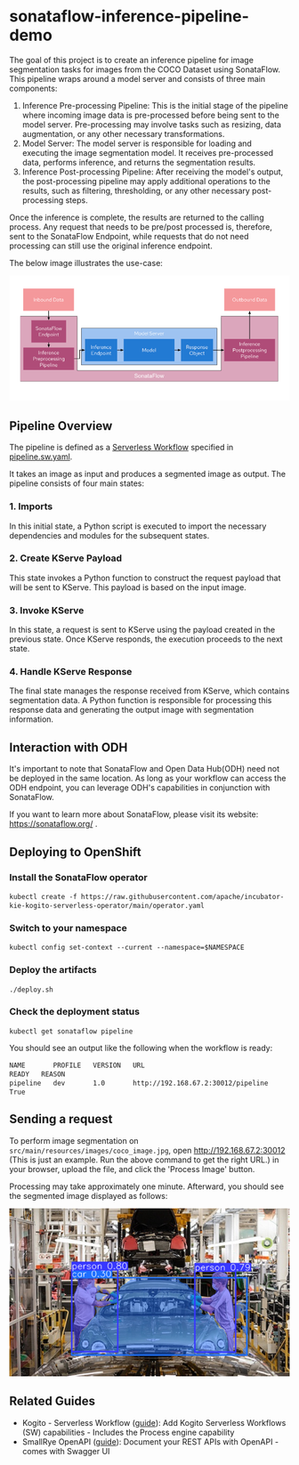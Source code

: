 # sonataflow-inference-pipeline-demo

The goal of this project is to create an inference pipeline for image segmentation tasks for images from the COCO Dataset using SonataFlow. This pipeline wraps around a model server and consists of three main components:

1. Inference Pre-processing Pipeline: This is the initial stage of the pipeline where incoming image data is pre-processed before being sent to the model server. Pre-processing may involve tasks such as resizing, data augmentation, or any other necessary transformations.
2. Model Server: The model server is responsible for loading and executing the image segmentation model. It receives pre-processed data, performs inference, and returns the segmentation results.
3. Inference Post-processing Pipeline: After receiving the model's output, the post-processing pipeline may apply additional operations to the results, such as filtering, thresholding, or any other necessary post-processing steps.

Once the inference is complete, the results are returned to the calling process. Any request that needs to be pre/post processed is, therefore, sent to the SonataFlow Endpoint, while requests that do not need processing can still use the original inference endpoint.

The below image illustrates the use-case:

![](docs/workflow_architecture.png)

## Pipeline Overview

The pipeline is defined as a [Serverless Workflow](https://serverlessworkflow.io/) specified in [pipeline.sw.yaml](src/main/resources/pipeline.sw.yaml).

It takes an image as input and produces a segmented image as output. The pipeline consists of four main states:

### 1. Imports

In this initial state, a Python script is executed to import the necessary dependencies and modules for the subsequent states.

### 2. Create KServe Payload

This state invokes a Python function to construct the request payload that will be sent to KServe. This payload is based on the input image.

### 3. Invoke KServe

In this state, a request is sent to KServe using the payload created in the previous state. Once KServe responds, the execution proceeds to the next state.

### 4. Handle KServe Response

The final state manages the response received from KServe, which contains segmentation data. A Python function is responsible for processing this response data and generating the output image with segmentation information.

## Interaction with ODH
It's important to note that SonataFlow and Open Data Hub(ODH) need not be deployed in the same location. As long as your workflow can access the ODH endpoint, you can leverage ODH's capabilities in conjunction with SonataFlow.

If you want to learn more about SonataFlow, please visit its website: https://sonataflow.org/ .

## Deploying to OpenShift

### Install the SonataFlow operator

```shell
kubectl create -f https://raw.githubusercontent.com/apache/incubator-kie-kogito-serverless-operator/main/operator.yaml
```

### Switch to your namespace

```shell
kubectl config set-context --current --namespace=$NAMESPACE
```

### Deploy the artifacts

```shell
./deploy.sh
```

### Check the deployment status

```shell
kubectl get sonataflow pipeline
```

You should see an output like the following when the workflow is ready:

```shell
NAME       PROFILE   VERSION   URL                                  READY   REASON
pipeline   dev       1.0       http://192.168.67.2:30012/pipeline   True
```

## Sending a request

To perform image segmentation on `src/main/resources/images/coco_image.jpg`, open http://192.168.67.2:30012 (This is just an example. Run the above command to get the right URL.) in your browser, upload the file, and click the 'Process Image' button.

Processing may take approximately one minute. Afterward, you should see the segmented image displayed as follows:

![Segmented image](/src/test/resources/output.png "Segmented image")

## Related Guides

- Kogito - Serverless Workflow ([guide](https://quarkus.io/version/2.13/guides/kogito)): Add Kogito Serverless Workflows (SW) capabilities - Includes the Process engine capability
- SmallRye OpenAPI ([guide](https://quarkus.io/guides/openapi-swaggerui)): Document your REST APIs with OpenAPI - comes with Swagger UI
